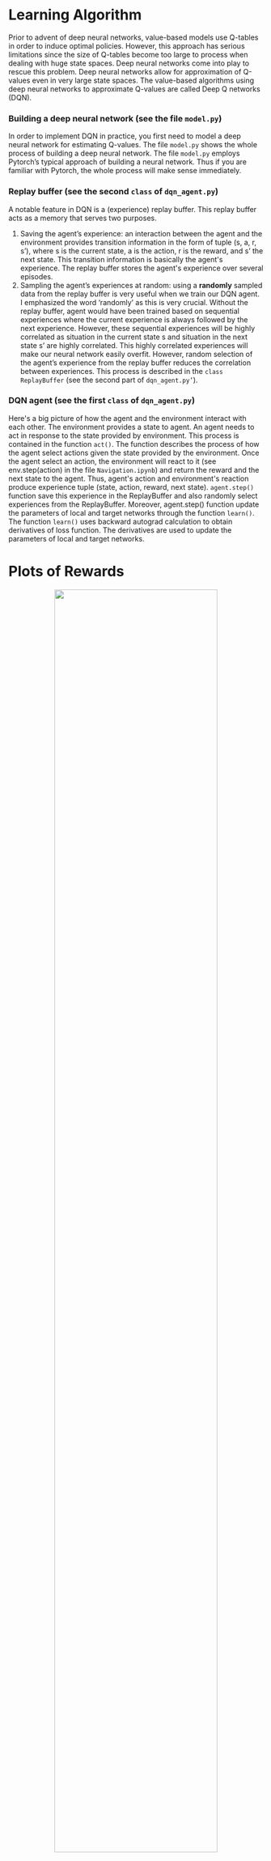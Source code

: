 # Learning Algorithm

Prior to advent of deep neural networks, value-based models use Q-tables in order to induce optimal policies. However, this approach has serious limitations since the size of Q-tables become too large to process when dealing with huge state spaces. Deep neural networks come into play to rescue this problem. Deep neural networks allow for approximation of Q-values even in very large state spaces. The value-based algorithms using deep neural networks to approximate Q-values are called Deep Q networks (DQN). 

### Building a deep neural network (see the file `model.py`)
In order to implement DQN in practice, you first need to model a deep neural network for estimating Q-values. The file `model.py` shows the whole process of building a deep neural network. The file `model.py` employs Pytorch’s typical approach of building a neural network. Thus if you are familiar with Pytorch, the whole process will make sense immediately. 

### Replay buffer (see the second `class` of `dqn_agent.py`)
A notable feature in DQN is a (experience) replay buffer. This replay buffer acts as a memory that serves two purposes. 
1.	Saving the agent’s experience: an interaction between the agent and the environment provides transition information in the form of tuple (s, a, r, s’), where s is the current state, a is the action, r is the reward, and s’ the next state. This transition information is basically the agent's experience. The replay buffer stores the agent's experience over several episodes.
2.	Sampling the agent’s experiences at random: using a **randomly** sampled data from the replay buffer is very useful when we train our DQN agent. I emphasized the word ‘randomly’ as this is very crucial. Without the replay buffer, agent would have been trained based on sequential experiences where the current experience is always followed by the next experience. However, these sequential experiences will be highly correlated as situation in the current state s and situation in the next state s’ are highly correlated. This highly correlated experiences will make our neural network easily overfit. However, random selection of the agent’s experience from the replay buffer reduces the correlation between experiences. 
This process is described in the `class` `ReplayBuffer` (see the second part of `dqn_agent.py’`).  

### DQN agent (see the first `class` of `dqn_agent.py`)
Here's a big picture of how the agent and the environment interact with each other. The environment provides a state to agent. An agent needs to act in response to the state provided by environment. This process is contained in the function `act()`. The function describes the process of how the agent select actions given the state provided by the environment. Once the agent select an action, the environment will react to it (see env.step(action) in the file `Navigation.ipynb`) and return the reward and the next state to the agent. Thus, agent's action and environment's reaction produce experience tuple (state, action, reward, next state). `agent.step()` function save this experience in the ReplayBuffer and also randomly select experiences from the ReplayBuffer. Moreover, agent.step() function update the parameters of local and target networks through the function `learn()`. The function `learn()` uses backward autograd calculation to obtain derivatives of loss function. The derivatives are used to update the parameters of local and target networks.

# Plots of Rewards

<p align="center">
<img width="80%" src="https://user-images.githubusercontent.com/95396618/144886626-3a96203f-f775-40a7-aef7-d171d9645a4b"/>  
</p> 
 

<p align="center">
<img width="80%" src="https://user-images.githubusercontent.com/95396618/144886441-e0bda08b-8ea2-4b4d-90fd-be578016170c.PNG"/>  
</p>  



# Ideas for Future Work

### Batch normalization or Droupout
To make the learning algorithm more efficient, we can add bath normalization layer or dropout layer to the file `model.py`.

### Double Q-Learning
Since Deep Q-Learning tends to overestimate action values, it is worthwhile to try Double Q-Learning

### Prioritized experienced replay 
The agent might learn more effectively from some transitions than from others. Thus, it would produce better performance if the more important experience tuples are being sampled with higher probability. Rather than uniformly sampling experience tuples from the replay buffer, one can prioritize experiences that give the agent more chance to learn more effectively.
